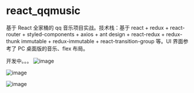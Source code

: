 # react_qqmusic

基于 React 全家桶的 qq 音乐项目实战。技术栈：基于 react + redux + react-router + styled-components + axios + ant design + react-redux + redux-thunk immutable + redux-immutable + react-transition-group 等。UI 界面参考了 PC 桌面版的音乐、flex 布局。

开发中。。。
![image](https://user-images.githubusercontent.com/39091613/158989756-c93da797-c934-4efc-9fba-01b62e78228f.png)

![image](https://user-images.githubusercontent.com/39091613/158989894-e623ea4b-f2b6-46d6-b391-33a3dccfc723.png)

![image](https://user-images.githubusercontent.com/39091613/158990005-f45c64b4-79ac-4a7b-8637-30f8871b734f.png)


